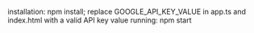 installation: npm install; replace GOOGLE_API_KEY_VALUE in app.ts and index.html with a valid API key value
running: npm start